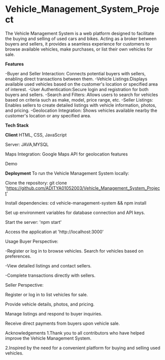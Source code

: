 # Vehicle_Management_System_Project

The Vehicle Management System is a web platform designed to facilitate the buying and selling of used cars and bikes. Acting as a broker between buyers and sellers, it provides a seamless experience for customers to browse available vehicles, make purchases, or list their own vehicles for sale.



**Features**

-Buyer and Seller Interaction: Connects potential buyers with sellers, enabling direct transactions between them.
-Vehicle Listings:Displays available used vehicles based on the customer's location or specified area of interest.
-User Authentication:Secure login and registration for both buyers and sellers.
-Search and Filters: Allows users to search for vehicles based on criteria such as make, model, price range, etc.
-Seller Listings: Enables sellers to create detailed listings with vehicle information, photos, and pricing.
-Geolocation Integration: Shows vehicles available nearby the customer's location or any specified area.



****Tech Stack****

**Client** HTML, CSS, JavaScript

Server: JAVA,MYSQL

Maps Integration: Google Maps API for geolocation features

Demo

****Deployment****
To run the Vehicle Management System locally:

Clone the repository: git clone 'https://github.com/ADITYA01052003/Vehicle_Management_System_Project'

Install dependencies: cd vehicle-management-system && npm install

Set up environment variables for database connection and API keys.

Start the server: 'npm start'

Access the application at 'http://localhost:3000'

Usage
Buyer Perspective:

-Register or log in to browse vehicles. Search for vehicles based on preferences.

-View detailed listings and contact sellers.

-Complete transactions directly with sellers.

Seller Perspective:

Register or log in to list vehicles for sale.

Provide vehicle details, photos, and pricing.

Manage listings and respond to buyer inquiries.

Receive direct payments from buyers upon vehicle sale.

Acknowledgements
1.Thank you to all contributors who have helped improve the Vehicle Management System.

2.Inspired by the need for a convenient platform for buying and selling used vehicles.
